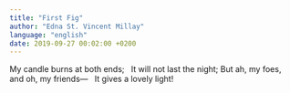 ```yaml
---
title: "First Fig"
author: "Edna St. Vincent Millay"
language: "english"
date: 2019-09-27 00:02:00 +0200
---
```

My candle burns at both ends;
&nbsp;&nbsp;It will not last the night;
But ah, my foes, and oh, my friends—
&nbsp;&nbsp;It gives a lovely light!